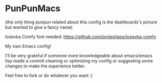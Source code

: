 # PunPunMacs

(the only thing punpun related about this config is the dashboards's picture but wanted to give a fancy name)

Iosevka Comfy font needed: https://github.com/protesilaos/iosevka-comfy

My own Emacs config!

I'll be very grateful if someone more knowledgeable about emacs/emacs lisp made a commit cleaning or optimizing my config or suggesting some changes to
make the experience better.

Feel free to fork or do whatever you want :)
